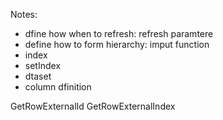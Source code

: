 Notes:
* dfine how when to refresh: refresh paramtere
* define how to form hierarchy: imput function
* index
* setIndex
* dtaset
* column dfinition



GetRowExternalId
GetRowExternalIndex